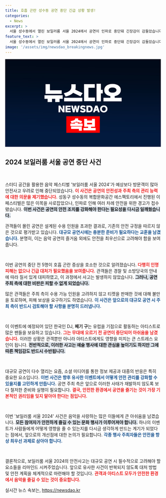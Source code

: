 ```yaml
---
title: 호흡 곤란 성수동 공연 중단 긴급 상황 발생!
categories:
  - News
excerpt: >
  서울 성수동에서 열린 보일러룸 서울 2024에서 공연이 인파로 중단돼 긴장감이 감돌았습니다. 안전사고 우려로 공연이 중단되었고, 일부 관객은 끔찍한 상황에서 호흡 곤란을 호소. 주최 측에는 책임이 요구되고 있습니다.
feature_text: >
  서울 성수동에서 열린 보일러룸 서울 2024에서 공연이 인파로 중단돼 긴장감이 감돌았습니다. 안전사고 우려로 공연이 중단되었고, 일부 관객은 끔찍한 상황에서 호흡 곤란을 호소. 주최 측에는 책임이 요구되고 있습니다.
image: '/assets/img/newsdao_breakingnews.jpg'
---
```


<p><img src="/assets/img/newsdao_breakingnews.jpg" alt="flaretime 속보" /></p>

<h2 data-ke-size="size26">2024 보일러룸 서울 공연 중단 사건</h2>

<p data-ke-size="size16">&nbsp;</p>

<p>스터디 공간을 활용한 음악 페스티벌 '보일러룸 서울 2024'가 예상보다 방문객이 많아 안전사고 우려로 인해 중단되었습니다. <b><span style="color: #ee2323;">이 사건은 공연의 안전성과 주최 측의 관리 능력에 대한 의문을 제기했습니다.</span></b> 성동구 성수동의 복합문화공간 에스팩토리에서 진행된 이 페스티벌은 많은 이목을 사로잡았으나, 인파로 인해 여러 차례 안전을 위한 경고가 접수됐습니다. <b><span style="background-color: #21538527;">이번 사건은 공연의 안전 조치를 강화해야 한다는 필요성을 다시금 일깨웠습니다.</span></b> </p>

<p>관객들이 몰린 공연은 설계된 수용 인원을 초과한 결과로, 기존의 안전 규정을 따르지 않은 것으로 평가받고 있습니다. <b><span style="color: #1a5490;">대규모 공연시에는 충분한 준비가 필요하다는 교훈을 남겼습니다.</span></b> 분명히, 이는 음악 공연의 즐거움 외에도 안전을 최우선으로 고려해야 함을 보여줍니다. </p>

<p data-ke-size="size16">&nbsp;</p>

<p>이번 공연의 중단 전 5명이 호흡 곤란 증상을 호소한 것으로 알려졌습니다. <b><span style="color: #ee2323;">다행히 인명 피해는 없으나 긴급 대처가 필요했음을 보여줍니다.</span></b> 관객들은 경찰 및 소방당국의 안내에 따라 질서 있게 대피하였고, 이 과정에서 사고는 발생하지 않았습니다. <b><span style="background-color: #21538527;">그러나, 공연 주최 측에 대한 비판은 피할 수 없게 되었습니다.</span></b></p>

<p>많은 관객들은 주최 측이 수용 가능 인원을 고려하지 않고 티켓을 판매한 것에 대해 불만을 토로하며, 피해 보상을 요구하기도 하였습니다. <b><span style="color: #1a5490;">이 사건은 앞으로의 대규모 공연 시 주최 측이 반드시 검토해야 할 사항을 분명히 드러냅니다.</span></b></p>

<p data-ke-size="size16">&nbsp;</p>

<p>이 이벤트에 예정되어 있던 한국인 DJ, <b>페기 구</b>는 유럽을 기점으로 활동하는 아티스트로 많은 팬들을 보유하고 있습니다. <b><span style="color: #ee2323;">그는 무대에 오르기 전 공연이 중단되어 아쉬움을 남겼습니다.</span></b> 이러한 상황은 관객뿐만 아니라 아티스트에게도 영향을 미치는 큰 스트레스 요인이 됩니다. <b><span style="background-color: #21538527;">전반적으로, 이러한 사고는 예술 행사에 대한 관심을 높이기도 하지만 그에 따른 책임감도 반드시 수반됩니다.</span></b></p>

<p data-ke-size="size16">&nbsp;</p>

<p>대규모 공연이 다수 열리는 요즘, 소셜 미디어를 통한 정보 제공과 대중의 반응은 특히 중요한 요소입니다. <b><span style="color: #1a5490;">이번 사건은 향후 유사한 이벤트에서 어떻게 안전 관리를 강화할 수 있을지를 고민하게 만듭니다.</span></b> 공연 주최 측은 앞으로 이러한 사태가 재발하지 않도록 보다 철저한 준비와 실행이 필요합니다. <b><span style="color: #ee2323;">결국, 안전한 환경에서 공연을 즐기는 것이 가장 기본적인 권리임을 잊지 말아야 한다는 점입니다.</span></b> </p>

<p data-ke-size="size16">&nbsp;</p>

<p>이번 '보일러룸 서울 2024' 사건은 음악을 사랑하는 많은 이들에게 큰 아쉬움을 남겼습니다. <b><span style="background-color: #21538527;">모든 참여자가 안전하게 즐길 수 있는 문화 행사가 이루어져야 합니다.</span></b> 하나의 이벤트가 사람들에게 어떻게 영향을 줄 수 있는지를 다시금 생각하게 만드는 계기가 되었다는 점에서, 앞으로의 개선점에 대한 논의가 필요합니다. <b><span style="color: #1a5490;">각종 행사 주최자들은 안전을 항상 최우선 과제로 삼아야 합니다.</span></b> </p>

<p data-ke-size="size16">&nbsp;</p>

<p>결론적으로, 보일러룸 서울 2024의 안전사고는 대규모 공연 시 필수적으로 고려해야 할 요소들을 리마인드 시켜주었습니다. 앞으로 유사한 사건이 반복되지 않도록 대처 방법 및 안전 계획을 체계적으로 마련해야 할 것입니다. <b><span style="color: #ee2323;">관객과 아티스트 모두가 안전한 환경에서 음악을 즐길 수 있는 것이 중요합니다.</span></b></p>
실시간 뉴스 속보는, <a href="https://newsdao.kr" rel="dofollow">https://newsdao.kr</a>



